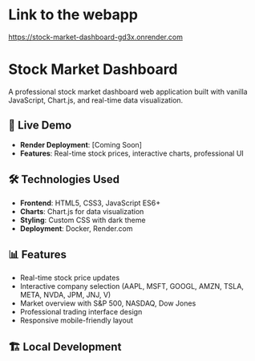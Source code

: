 # Link to the webapp

https://stock-market-dashboard-gd3x.onrender.com

# Stock Market Dashboard

A professional stock market dashboard web application built with vanilla JavaScript, Chart.js, and real-time data visualization.

## 🚀 Live Demo
- **Render Deployment**: [Coming Soon]
- **Features**: Real-time stock prices, interactive charts, professional UI

## 🛠️ Technologies Used
- **Frontend**: HTML5, CSS3, JavaScript ES6+
- **Charts**: Chart.js for data visualization
- **Styling**: Custom CSS with dark theme
- **Deployment**: Docker, Render.com

## 📊 Features
- Real-time stock price updates
- Interactive company selection (AAPL, MSFT, GOOGL, AMZN, TSLA, META, NVDA, JPM, JNJ, V)
- Market overview with S&P 500, NASDAQ, Dow Jones
- Professional trading interface design
- Responsive mobile-friendly layout

## 🏗️ Local Development

